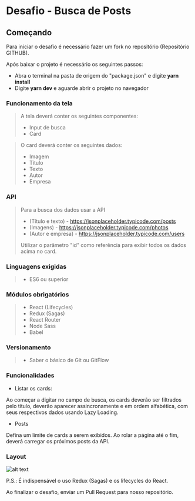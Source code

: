 # Desafio - Busca de Posts

## Começando
Para iniciar o desafio é necessário fazer um fork no repositório (Repositório GITHUB).

Após baixar o projeto é necessário os seguintes passos:
- Abra o terminal na pasta de origem do "package.json" e digite **yarn install**
- Digite **yarn dev** e aguarde abrir o projeto no navegador



### Funcionamento da tela
> A tela deverá conter os seguintes componentes:
> - Input de busca
> - Card

> O card deverá conter os seguintes dados:
> - Imagem
> - Título
> - Texto
> - Autor
> - Empresa



### API
> Para a busca dos dados usar a API
> - (Título e texto) - https://jsonplaceholder.typicode.com/posts
> - (Imagens) - https://jsonplaceholder.typicode.com/photos
> - (Autor e empresa) - https://jsonplaceholder.typicode.com/users
>
> Utilizar o parâmetro "id" como referência para exibir todos os dados acima no card.



### Linguagens exigidas
> - ES6 ou superior



### Módulos obrigatórios
> - React (Lifecycles)
> - Redux (Sagas)
> - React Router
> - Node Sass
> - Babel



### Versionamento
> - Saber o básico de Git ou GitFlow



### Funcionalidades
- Listar os cards:

Ao começar a digitar no campo de busca, os cards deverão ser filtrados pelo título, deverão aparecer assincronamente e em ordem alfabética, com seus respectivos dados usando Lazy Loading.

- Posts 

Defina um limite de cards a serem exibidos. Ao rolar a página até o fim, deverá carregar os próximos posts da API.



### Layout
![alt text]('challenge.jpg')

P.S.: É indispensável o uso Redux (Sagas) e os lifecycles do React.

Ao finalizar o desafio, enviar um Pull Request para nosso repositório.
